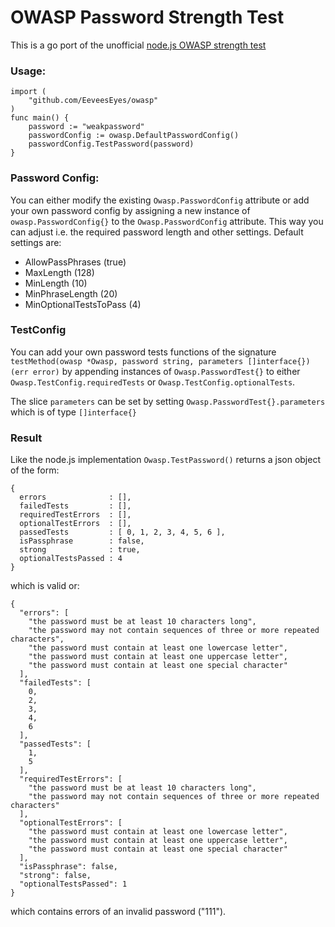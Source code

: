 # OWASP Password Strength Test

This is a go port of the unofficial [node.js OWASP strength test](https://github.com/nowsecure/owasp-password-strength-test)

### Usage:

    import (
    	"github.com/EeveesEyes/owasp" 
    )
    func main() {
        password := "weakpassword"
        passwordConfig := owasp.DefaultPasswordConfig()
        passwordConfig.TestPassword(password)
    }

### Password Config:
You can either modify the existing `Owasp.PasswordConfig` attribute or add your own password config by assigning a new instance of `owasp.PasswordConfig{}` to the `Owasp.PasswordConfig` attribute.
This way you can adjust i.e. the required password length and other settings. Default settings are:

   - AllowPassPhrases          (true)       
   - MaxLength                 (128)        
   - MinLength                 (10)         
   - MinPhraseLength           (20)         
   - MinOptionalTestsToPass    (4)          

### TestConfig
You can add your own password tests functions of the signature 
`testMethod(owasp *Owasp, password string, parameters []interface{}) (err error)`
by appending instances of `Owasp.PasswordTest{}` to either `Owasp.TestConfig.requiredTests` or `Owasp.TestConfig.optionalTests`. 

The slice `parameters` can be set by setting `Owasp.PasswordTest{}.parameters` which is of type `[]interface{}`  

### Result
Like the node.js implementation `Owasp.TestPassword()` returns a json object of the form:

    {
      errors              : [],
      failedTests         : [],
      requiredTestErrors  : [],
      optionalTestErrors  : [],
      passedTests         : [ 0, 1, 2, 3, 4, 5, 6 ],
      isPassphrase        : false,
      strong              : true,
      optionalTestsPassed : 4
    } 

which is valid or:

    {
      "errors": [
        "the password must be at least 10 characters long",
        "the password may not contain sequences of three or more repeated characters",
        "the password must contain at least one lowercase letter",
        "the password must contain at least one uppercase letter",
        "the password must contain at least one special character"
      ],
      "failedTests": [
        0,
        2,
        3,
        4,
        6
      ],
      "passedTests": [
        1,
        5
      ],
      "requiredTestErrors": [
        "the password must be at least 10 characters long",
        "the password may not contain sequences of three or more repeated characters"
      ],
      "optionalTestErrors": [
        "the password must contain at least one lowercase letter",
        "the password must contain at least one uppercase letter",
        "the password must contain at least one special character"
      ],
      "isPassphrase": false,
      "strong": false,
      "optionalTestsPassed": 1
    }
    
which contains errors of an invalid password ("111"). 
